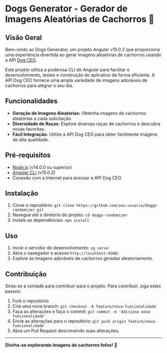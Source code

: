 # Dogs Generator - Gerador de Imagens Aleatórias de Cachorros 🐶

## Visão Geral

Bem-vindo ao Dogs Generator, um projeto Angular v15.0.2 que proporciona uma experiência divertida ao gerar imagens aleatórias de cachorros usando a API [Dog CEO](https://dog.ceo/).

Este projeto utiliza a poderosa CLI do Angular para facilitar o desenvolvimento, testes e construção do aplicativo de forma eficiente. A API Dog CEO fornece uma ampla variedade de imagens adoráveis de cachorros para alegrar o seu dia.

## Funcionalidades

- **Geração de Imagens Aleatórias:** Obtenha imagens de cachorros aleatórias a cada solicitação.
- **Diversidade de Raças:** Explore diversas raças de cachorros e descubra novas favoritas.
- **Fácil Integração:** Utilize a API Dog CEO para obter facilmente imagens de alta qualidade.

## Pré-requisitos

- [Node.js](https://nodejs.org/) (v14.0.0 ou superior)
- [Angular CLI](https://cli.angular.io/) (v15.0.2)
- Conexão com a Internet para acessar a API Dog CEO

## Instalação

1. Clone o repositório: `git clone https://github.com/seu-usuario/doggo-randomizer.git`
2. Navegue até o diretório do projeto: `cd doggo-randomizer`
3. Instale as dependências: `npm install`

## Uso

1. Inicie o servidor de desenvolvimento: `ng serve`
2. Abra o navegador e acesse `http://localhost:4200/`
3. Explore as imagens adoráveis de cachorros geradas aleatoriamente.

## Contribuição

Sinta-se à vontade para contribuir para o projeto. Para contribuir, siga estes passos:

1. Fork o repositório
2. Crie uma nova branch: `git checkout -b feature/nova-funcionalidade`
3. Faça as alterações e faça o commit: `git commit -m 'Adiciona nova funcionalidade'`
4. Envie as alterações para o repositório: `git push origin feature/nova-funcionalidade`
5. Abra um Pull Request descrevendo suas alterações.

---

**Divirta-se explorando imagens de cachorros fofos!** 🐾

